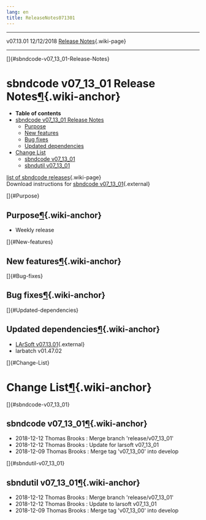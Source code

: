 ```yaml
---
lang: en
title: ReleaseNotes071301
---
```


  ----------- ------------ -- -- ------------------------------------------------------
  v07.13.01   12/12/2018         [Release Notes](ReleaseNotes071301.html){.wiki-page}
  ----------- ------------ -- -- ------------------------------------------------------

[]{#sbndcode-v07_13_01-Release-Notes}

sbndcode v07\_13\_01 Release Notes[¶](#sbndcode-v07_13_01-Release-Notes){.wiki-anchor}
======================================================================================

-   **Table of contents**
-   [sbndcode v07\_13\_01 Release
    Notes](#sbndcode-v07_13_01-Release-Notes)
    -   [Purpose](#Purpose)
    -   [New features](#New-features)
    -   [Bug fixes](#Bug-fixes)
    -   [Updated dependencies](#Updated-dependencies)
-   [Change List](#Change-List)
    -   [sbndcode v07\_13\_01](#sbndcode-v07_13_01)
    -   [sbndutil v07\_13\_01](#sbndutil-v07_13_01)

[list of sbndcode
releases](List_of_SBND_code_releases.html){.wiki-page}\
Download instructions for [sbndcode
v07\_13\_01](http://scisoft.fnal.gov/scisoft/bundles/sbnd/v07_13_01/sbndcode-v07_13_01.html){.external}

[]{#Purpose}

Purpose[¶](#Purpose){.wiki-anchor}
----------------------------------

-   Weekly release

[]{#New-features}

New features[¶](#New-features){.wiki-anchor}
--------------------------------------------

[]{#Bug-fixes}

Bug fixes[¶](#Bug-fixes){.wiki-anchor}
--------------------------------------

[]{#Updated-dependencies}

Updated dependencies[¶](#Updated-dependencies){.wiki-anchor}
------------------------------------------------------------

-   [LArSoft
    v07.13.01](https://cdcvs.fnal.gov/redmine/projects/larsoft/wiki/ReleaseNotes071301){.external}
-   larbatch v01.47.02

[]{#Change-List}

Change List[¶](#Change-List){.wiki-anchor}
==========================================

[]{#sbndcode-v07_13_01}

sbndcode v07\_13\_01[¶](#sbndcode-v07_13_01){.wiki-anchor}
----------------------------------------------------------

-   2018-12-12 Thomas Brooks : Merge branch \'release/v07\_13\_01\'
-   2018-12-12 Thomas Brooks : Update for larsoft v07\_13\_01
-   2018-12-09 Thomas Brooks : Merge tag \'v07\_13\_00\' into develop

[]{#sbndutil-v07_13_01}

sbndutil v07\_13\_01[¶](#sbndutil-v07_13_01){.wiki-anchor}
----------------------------------------------------------

-   2018-12-12 Thomas Brooks : Merge branch \'release/v07\_13\_01\'
-   2018-12-12 Thomas Brooks : Update to larsoft v07\_13\_01
-   2018-12-09 Thomas Brooks : Merge tag \'v07\_13\_00\' into develop
